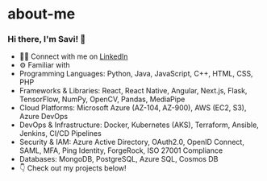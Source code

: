 # about-me

### Hi there, I'm Savi! 👋

 
- 🧑‍💻 Connect with me on [LinkedIn](https://www.linkedin.com/in/savi-/)
- ⚙️ Familiar with
- Programming Languages: Python, Java, JavaScript, C++, HTML, CSS, PHP
- Frameworks & Libraries: React, React Native, Angular, Next.js, Flask, TensorFlow, NumPy, OpenCV, Pandas, MediaPipe
- Cloud Platforms: Microsoft Azure (AZ-104, AZ-900), AWS (EC2, S3), Azure DevOps
- DevOps & Infrastructure: Docker, Kubernetes (AKS), Terraform, Ansible, Jenkins, CI/CD Pipelines
- Security & IAM: Azure Active Directory, OAuth2.0, OpenID Connect, SAML, MFA, Ping Identity, ForgeRock, ISO 27001 Compliance
- Databases: MongoDB, PostgreSQL, Azure SQL, Cosmos DB 
- 👇 Check out my projects below!

<!--
*

Here are some ideas to get you started:
- 📄 View my resume at
- 🔭 I’m currently working on ...
- 🌱 I’m currently learning ...
- 👯 I’m looking to collaborate on ...
- 🤔 I’m looking for help with ...
- 💬 Ask me about ...
- 📫 How to reach me: ...
- 😄 Pronouns: ...
- ⚡ Fun fact: ...
-->
